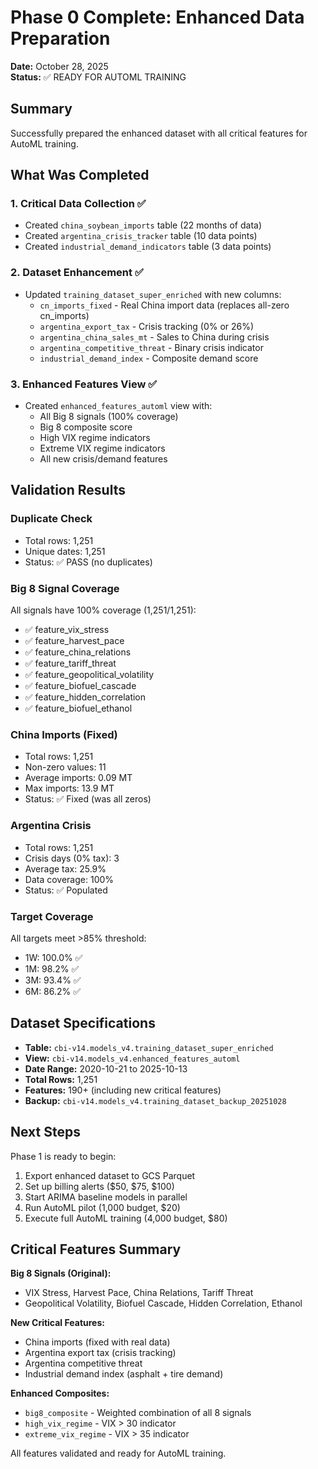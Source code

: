 # Phase 0 Complete: Enhanced Data Preparation

**Date:** October 28, 2025  
**Status:** ✅ READY FOR AUTOML TRAINING

## Summary

Successfully prepared the enhanced dataset with all critical features for AutoML training.

## What Was Completed

### 1. Critical Data Collection ✅
- Created `china_soybean_imports` table (22 months of data)
- Created `argentina_crisis_tracker` table (10 data points)
- Created `industrial_demand_indicators` table (3 data points)

### 2. Dataset Enhancement ✅  
- Updated `training_dataset_super_enriched` with new columns:
  - `cn_imports_fixed` - Real China import data (replaces all-zero cn_imports)
  - `argentina_export_tax` - Crisis tracking (0% or 26%)
  - `argentina_china_sales_mt` - Sales to China during crisis
  - `argentina_competitive_threat` - Binary crisis indicator
  - `industrial_demand_index` - Composite demand score

### 3. Enhanced Features View ✅
- Created `enhanced_features_automl` view with:
  - All Big 8 signals (100% coverage)
  - Big 8 composite score
  - High VIX regime indicators
  - Extreme VIX regime indicators
  - All new crisis/demand features

## Validation Results

### Duplicate Check
- Total rows: 1,251
- Unique dates: 1,251
- Status: ✅ PASS (no duplicates)

### Big 8 Signal Coverage
All signals have 100% coverage (1,251/1,251):
- ✅ feature_vix_stress
- ✅ feature_harvest_pace
- ✅ feature_china_relations
- ✅ feature_tariff_threat
- ✅ feature_geopolitical_volatility
- ✅ feature_biofuel_cascade
- ✅ feature_hidden_correlation
- ✅ feature_biofuel_ethanol

### China Imports (Fixed)
- Total rows: 1,251
- Non-zero values: 11
- Average imports: 0.09 MT
- Max imports: 13.9 MT
- Status: ✅ Fixed (was all zeros)

### Argentina Crisis
- Total rows: 1,251
- Crisis days (0% tax): 3
- Average tax: 25.9%
- Data coverage: 100%
- Status: ✅ Populated

### Target Coverage
All targets meet >85% threshold:
- 1W: 100.0% ✅
- 1M: 98.2% ✅
- 3M: 93.4% ✅
- 6M: 86.2% ✅

## Dataset Specifications

- **Table:** `cbi-v14.models_v4.training_dataset_super_enriched`
- **View:** `cbi-v14.models_v4.enhanced_features_automl`
- **Date Range:** 2020-10-21 to 2025-10-13
- **Total Rows:** 1,251
- **Features:** 190+ (including new critical features)
- **Backup:** `cbi-v14.models_v4.training_dataset_backup_20251028`

## Next Steps

Phase 1 is ready to begin:
1. Export enhanced dataset to GCS Parquet
2. Set up billing alerts ($50, $75, $100)
3. Start ARIMA baseline models in parallel
4. Run AutoML pilot (1,000 budget, $20)
5. Execute full AutoML training (4,000 budget, $80)

## Critical Features Summary

**Big 8 Signals (Original):**
- VIX Stress, Harvest Pace, China Relations, Tariff Threat
- Geopolitical Volatility, Biofuel Cascade, Hidden Correlation, Ethanol

**New Critical Features:**
- China imports (fixed with real data)
- Argentina export tax (crisis tracking)
- Argentina competitive threat
- Industrial demand index (asphalt + tire demand)

**Enhanced Composites:**
- `big8_composite` - Weighted combination of all 8 signals
- `high_vix_regime` - VIX > 30 indicator
- `extreme_vix_regime` - VIX > 35 indicator

All features validated and ready for AutoML training.






